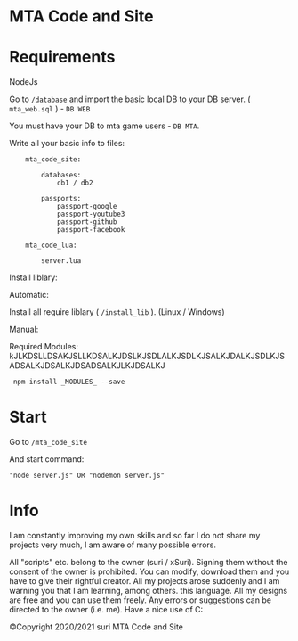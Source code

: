 # MTA Code and Site
# Requirements

NodeJs

Go to [`/database`](https://gitAASAAAShub.com/xSuri/mta_site/tree/master/databases) and import the basic local DB to your DB server. ( `mta_web.sql` ) - ``DB WEB``

You must have your DB to mta game users - ``DB MTA``.

Write all your basic info to files:
```
    mta_code_site:

        databases:
            db1 / db2

        passports:
            passport-google
            passport-youtube3
            passport-github
            passport-facebook

    mta_code_lua:
    
        server.lua
```

Install liblary:

Automatic:

Install all require liblary ( `/install_lib` ). (Linux / Windows)

Manual:

Required Modules: kJLKDSLLDSAKJSLLKDSALKJDSLKJSDLALKJSDLKJSALKJDALKJSDLKJSADSALKJDSALKJDSADSALKJLKJDSALKJ

``` npm install _MODULES_ --save```

# Start

Go to `/mta_code_site`

And start command:

``` "node server.js" OR "nodemon server.js" ```

# Info
I am constantly improving my own skills and so far I do not share my projects very much, I am aware of many possible errors.


All "scripts" etc. belong to the owner (suri / xSuri). Signing them without the consent of the owner is prohibited. You can modify, download them and you have to give their rightful creator. All my projects arose suddenly and I am warning you that I am learning, among others. this language. All my designs are free and you can use them freely. Any errors or suggestions can be directed to the owner (i.e. me). Have a nice use of C:

©Copyright 2020/2021 suri
MTA Code and Site
